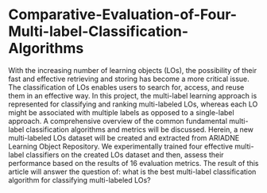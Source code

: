 # Comparative-Evaluation-of-Four-Multi-label-Classification-Algorithms

With the increasing number of learning objects (LOs), the possibility of their fast and effective retrieving and storing has become a more critical issue. The classification of LOs enables users to search for, access, and reuse them in an effective way. In this project, the multi-label learning approach is represented for classifying and ranking multi-labeled LOs, whereas each LO might be associated with multiple labels as opposed to a single-label approach. A comprehensive overview of the common fundamental multi-label classification algorithms and metrics will be discussed. Herein, a new multi-labeled LOs dataset will be created and extracted from ARIADNE Learning Object Repository. We experimentally trained four effective multi-label classifiers on the created LOs dataset and then, assess their performance based on the results of 16 evaluation metrics. The result of this article will answer the question of: what is the best multi-label classification algorithm for classifying multi-labeled LOs? 
